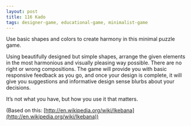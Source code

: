 ```yaml
---
layout: post
title: 116 Kado
tags: designer-game, educational-game, minimalist-game
---
```

Use basic shapes and colors to create harmony in this minimal puzzle game.

Using beautifully designed but simple shapes, arrange the given elements in the most harmonious and visually pleasing way possible.  There are no right or wrong compositions.  The game will provide you with basic responsive feedback as you go, and once your design is complete, it will give you suggestions and informative design sense blurbs about your decisions.

It’s not what you have, but how you use it that matters.

(Based on this: [http://en.wikipedia.org/wiki/Ikebana](http://en.wikipedia.org/wiki/Ikebana))